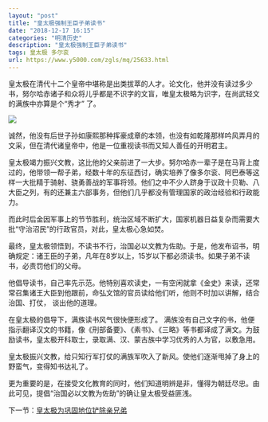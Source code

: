 ```yaml
---
layout: "post"
title: "皇太极强制王臣子弟读书"
date: "2018-12-17 16:15"
categories: "明清历史"
description: "皇太极强制王臣子弟读书"
tags: 皇太极 多尔衮
url: https://www.y5000.com/zgls/mq/25633.html
---
```






皇太极在清代十二个皇帝中堪称是出类拔萃的人才。论文化，他并没有读过多少书，努尔哈赤诸子和众将儿乎都是不识字的文盲，唯皇太极略为识字，在尚武轻文的满族中亦算是个“秀才”
了。

![](https://img.y5000.com/uploads/allimg/170919/13-1F919140556202.jpg)

诚然，他没有后世子孙如康熙那种挥豪成章的本领，也没有如乾隆那样吟风弄月的文采，但在清代诸皇帝中，他是一位重视读书而又知人善任的开明君主。

皇太极竭力振兴文教，这比他的父亲前进了一大步。努尔哈赤一辈子是在马背上度过的，他带领一帮子弟，经数十年的东征西讨，确实培养了像多尔衮、阿巴泰等这样一大批精于骑射、骁勇善战的军事将领。他们之中不少人跻身于议政十贝勒、八大臣之列，有的还兼主六部事务，但他们几乎都没有管理国家的政治经验和行政能力。

而此时后金因军事上的节节胜利，统治区域不断扩大，国家机器日益复杂而需要大批“守治沼民”的行政官员，对此，皇太极心急如焚。

最终，皇太极领悟到，不读书不行，治国必以文教为佐助。于是，他发布诏书，明确规定：诸王臣的子弟，凡年在8岁以上，15岁以下都必须读书。如果子弟不读书，必责罚他们的父母。

他倡导读书，自己率先示范。他特别喜欢读史，一有空闲就拿《金史》来读，还常常召集诸王大臣到他跟前，命弘文馆的官员读给他们听，他则不时加以讲解，结合治国、打仗，
谈出他的道理。

在皇太极的倡导下，满族读书风气很快便形成了。
满族没有自己文字的书，他便指示翻译汉文的书籍，像《刑部备要》、《素书》、《三略》等书都译成了满文。为鼓励读书，皇太极开科取士，录取满、汉、蒙古族中学习优秀的人为官，以敷急用。

皇太极振兴文教，给只知行军打仗的满族军吹入了新风。使他们逐渐甩掉了身上的野蛮气，变得知书达礼了。

更为重要的是，在接受文化教育的同时，他们知道明辨是非，懂得为朝廷尽忠。由此可见，提倡“治国必以文教为佐助”的确让皇太极受益匪浅。

下一节：[皇太极为巩固地位铲除亲兄弟](https://www.y5000.com/zgls/mq/25636.html)
